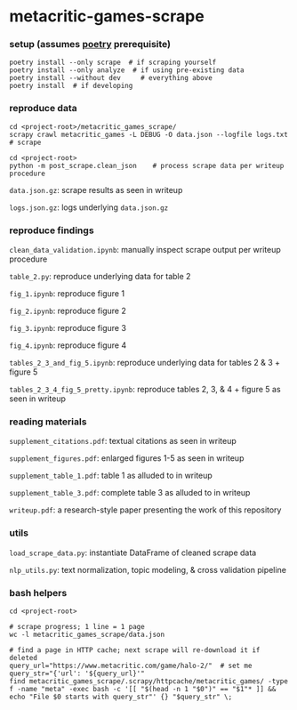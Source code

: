 # metacritic-games-scrape

### setup (assumes [poetry](python-poetry.com) prerequisite)
```
poetry install --only scrape  # if scraping yourself
poetry install --only analyze  # if using pre-existing data
poetry install --without dev     # everything above
poetry install  # if developing
```

### reproduce data
```
cd <project-root>/metacritic_games_scrape/
scrapy crawl metacritic_games -L DEBUG -O data.json --logfile logs.txt  # scrape

cd <project-root>
python -m post_scrape.clean_json    # process scrape data per writeup procedure
```
`data.json.gz`: scrape results as seen in writeup

`logs.json.gz`: logs underlying `data.json.gz`

### reproduce findings
`clean_data_validation.ipynb`: manually inspect scrape output per writeup procedure

`table_2.py`: reproduce underlying data for table 2

`fig_1.ipynb`: reproduce figure 1

`fig_2.ipynb`: reproduce figure 2

`fig_3.ipynb`: reproduce figure 3

`fig_4.ipynb`: reproduce figure 4

`tables_2_3_and_fig_5.ipynb`: reproduce underlying data for tables 2 & 3 + figure 5

`tables_2_3_4_fig_5_pretty.ipynb`: reproduce tables 2, 3, & 4 + figure 5 as seen in writeup

### reading materials
`supplement_citations.pdf`: textual citations as seen in writeup

`supplement_figures.pdf`: enlarged figures 1-5 as seen in writeup

`supplement_table_1.pdf`: table 1 as alluded to in writeup

`supplement_table_3.pdf`: complete table 3 as alluded to in writeup

`writeup.pdf`: a research-style paper presenting the work of this repository

### utils
`load_scrape_data.py`: instantiate DataFrame of cleaned scrape data

`nlp_utils.py`: text normalization, topic modeling, & cross validation pipeline

### bash helpers
```
cd <project-root>

# scrape progress; 1 line = 1 page
wc -l metacritic_games_scrape/data.json

# find a page in HTTP cache; next scrape will re-download it if deleted
query_url="https://www.metacritic.com/game/halo-2/"  # set me
query_str="{'url': '${query_url}'"
find metacritic_games_scrape/.scrapy/httpcache/metacritic_games/ -type f -name "meta" -exec bash -c '[[ "$(head -n 1 "$0")" == "$1"* ]] && echo "File $0 starts with query_str"' {} "$query_str" \;
```
